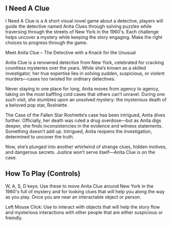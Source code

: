 I Need A Clue
--------
I Need A Clue is a A short visual novel game about a detective, players will guide the detective named Anita Clues through solving puzzles while traversing through the streets of New York in the 1960's. Each challenge helps uncover a mystery while keeping the story engaging. Make the right choices to progress through the game.

Meet Anita Clue – The Detective with a Knack for the Unusual

Anita Clue is a renowned detective from New York, celebrated for cracking countless mysteries over the years. While she’s known as a skilled investigator, her true expertise lies in solving sudden, suspicious, or violent murders—cases too twisted for ordinary detectives.

Never staying in one place for long, Anita moves from agency to agency, taking on the most baffling cold cases that others can’t unravel. During one such visit, she stumbles upon an unsolved mystery: the mysterious death of a beloved pop star, Roshiette.

The Case of the Fallen Star
Roshiette’s case has been intrigued, Anita dives further. Officially, her death was ruled a drug overdose—but as Anita digs deeper, she finds inconsistencies in the evidence and witness statements. Something doesn’t add up. Intrigued, Anita reopens the investigation, determined to uncover the truth.

Now, she’s plunged into another whirlwind of strange clues, hidden motives, and dangerous secrets. Justice won’t serve itself—Anita Clue is on the case.

How To Play (Controls)
---------
W, A, S, D keys: Use these to move Anita Clue around New York in the 1960's full of mystery and for looking clues that will help you along the way as you play. Once you are near an interactable object or person.

Left Mouse Click: Use to interact with objects that will help the story flow and mysterious interactions with other people that are either suspicious or freindly.
